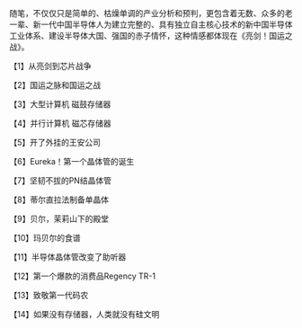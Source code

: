 


随笔，不仅仅只是简单的、枯燥单调的产业分析和预判，更包含着无数、众多的老一辈、新一代中国半导体人为建立完整的、具有独立自主核心技术的新中国半导体工业体系、建设半导体大国、强国的赤子情怀，这种情感都体现在《亮剑！国运之战》。



【1】从亮剑到芯片战争

【2】国运之脉和国运之战
  
【3】大型计算机 磁鼓存储器
 
【4】并行计算机 磁芯存储器
 
【5】开了外挂的王安公司
 
【6】Eureka！第一个晶体管的诞生
 
【7】坚韧不拔的PN结晶体管
 
【8】蒂尔直拉法制备单晶体
 
【9】贝尔，茉莉山下的殿堂
 
【10】玛贝尔的食谱
 
【11】半导体晶体管改变了助听器
 
【12】第一个爆款的消费品Regency TR-1
 
【13】致敬第一代码农
 
【14】如果没有存储器，人类就没有硅文明